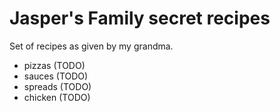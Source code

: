 # Jasper's Family secret recipes

Set of recipes as given by my grandma. 

- pizzas (TODO)
- sauces (TODO)
- spreads (TODO)
- chicken (TODO)

